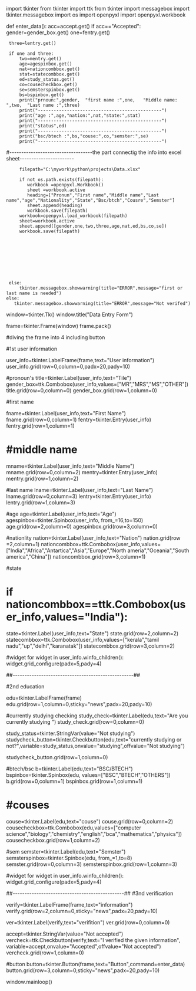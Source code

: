 import tkinter
from tkinter import ttk
from tkinter import messagebox
import tkinter.messagebox
import os
import openpyxl
import openpyxl.workbook



def enter_data():
    acc=accept.get()
    if acc=="Accepted":
     gender=gender_box.get()
     one=fentry.get()
     
     three=lentry.get()

     if one and three:
         two=mentry.get()
         age=agespinbox.get()
         nat=nationcombbox.get()
         stat=statecombbox.get()
         ed=study_status.get()
         co=cousecheckbox.get()
         se=semsterspinbox.get()
         bs=bspinbox.get()
         print("prnoun:",gender,  "first name :",one,   "Middle name: ",two,  "Last name :",three)
         print("-----------------------------------------------")
         print("age :",age,"nation:",nat,"state:",stat)
         print("-----------------------------------------------")
         print("status",ed)
         print("-----------------------------------------------")
         print("bsc/btech :",bs,"couse:",co,"semster:",se)
         print("-----------------------------------------------")
#-----------------------------------the part connectig the info into excel sheet-----------------------
        
        
         filepath="C:\mywork\python\projects\Data.xlsx"

         if not os.path.exists(filepath):
            workbook =openpyxl.Workbook()
            sheet =workbook.active
            heading=["Pronun","First name","Middle name","Last name","age","Nationality","State","Bsc/btch","Cousre","Semster"]
            sheet.append(heading)
            workbook.save(filepath)
         workbook=openpyxl.load_workbook(filepath)
         sheet=workbook.active
         sheet.append([gender,one,two,three,age,nat,ed,bs,co,se])
         workbook.save(filepath)









     else:
         tkinter.messagebox.showwarning(title="ERROR",message="first or last name is needed")
    else:
       tkinter.messagebox.showwarning(title="ERROR",message="Not verifed")





window=tkinter.Tk()
window.title("Data Entry Form")

frame=tkinter.Frame(window)
frame.pack()

#diving the frame into 4 including button

#1st user information


user_info=tkinter.LabelFrame(frame,text="User information")
user_info.grid(row=0,column=0,padx=20,pady=10)



#pronoun's
title=tkinter.Label(user_info,text="Tile")
gender_box=ttk.Combobox(user_info,values=["MR","MRS","MS","OTHER"])
title.grid(row=0,column=0)
gender_box.grid(row=1,column=0)

#first name


fname=tkinter.Label(user_info,text="First Name")
fname.grid(row=0,column=1)
fentry=tkinter.Entry(user_info)
fentry.grid(row=1,column=1)


# #middle name
mname=tkinter.Label(user_info,text="Middle Name")
mname.grid(row=0,column=2)
mentry=tkinter.Entry(user_info)
mentry.grid(row=1,column=2)

#last name
lname=tkinter.Label(user_info,text="Last Name")
lname.grid(row=0,column=3)
lentry=tkinter.Entry(user_info)
lentry.grid(row=1,column=3)

#age
age=tkinter.Label(user_info,text="Age")
agespinbox=tkinter.Spinbox(user_info, from_=16,to=150)
age.grid(row=2,column=0)
agespinbox.grid(row=3,column=0)

#nationlity
nation=tkinter.Label(user_info,text="Nation")
nation.grid(row =2,column=1)
nationcombbox=ttk.Combobox(user_info,values=["India","Africa","Antartica","Asia","Europe","North ameria","Oceania","South america","China"])
nationcombbox.grid(row=3,column=1)
 
#state
# if nationcombbox==ttk.Combobox(user_info,values="India"):
state=tkinter.Label(user_info,text="State")
state.grid(row=2,column=2)
statecombbox=ttk.Combobox(user_info,values=["kerala","tamil nadu","up","delhi","karanatak"])
statecombbox.grid(row=3,column=2)

#widget
for widget in user_info.winfo_children():
    widget.grid_configure(padx=5,pady=4)
    
##---------------------------------------------------##

#2nd education


edu=tkinter.LabelFrame(frame)
edu.grid(row=1,column=0,sticky="news",padx=20,pady=10)

#currently studying checking
study_check=tkinter.Label(edu,text="Are you currently studying ")
study_check.grid(row=0,column=0)

study_status=tkinter.StringVar(value="Not studying")
studycheck_button=tkinter.Checkbutton(edu,text="currently studying or not?",variable=study_status,onvalue="studying",offvalue="Not studying")


studycheck_button.grid(row=1,column=0)

#btech/bsc
b=tkinter.Label(edu,text="BSC/BTECH")
bspinbox=tkinter.Spinbox(edu, values=["BSC","BTECH","OTHERS"])
b.grid(row=0,column=1)
bspinbox.grid(row=1,column=1)

# #couses
couse=tkinter.Label(edu,text="couse")
couse.grid(row=0,column=2)
cousecheckbox=ttk.Combobox(edu,values=["computer science","biology","chemistry","english","bca","mathematics","physics"])
cousecheckbox.grid(row=1,column=2)

#sem
semster=tkinter.Label(edu,text="Semster")
semsterspinbox=tkinter.Spinbox(edu, from_=1,to=8)
semster.grid(row=0,column=3)
semsterspinbox.grid(row=1,column=3)


#widget
for widget in user_info.winfo_children():
    widget.grid_configure(padx=5,pady=4)




##-----------------------------------------------##
#3nd verification

verify=tkinter.LabelFrame(frame,text="information")
verify.grid(row=2,column=0,sticky="news",padx=20,pady=10)

ver=tkinter.Label(verify,text="verifition")
ver.grid(row=0,column=0)

accept=tkinter.StringVar(value="Not accepted")
vercheck=ttk.Checkbutton(verify,text="I verified the given information",
                         variable=accept,onvalue="Accepted",offvalue="Not accepted")
vercheck.grid(row=1,column=0)

#button
button=tkinter.Button(frame,text="Button",command=enter_data)
button.grid(row=3,column=0,sticky="news",padx=20,pady=10)



window.mainloop()
